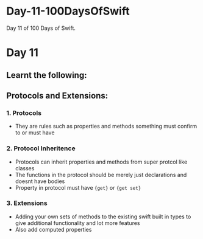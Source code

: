 # Day-11-100DaysOfSwift
Day 11 of 100 Days of Swift.

# Day 11

## Learnt the following:

## Protocols and Extensions:

### 1. Protocols 
  - They are rules such as properties and methods something must confirm to or must have
  
### 2. Protocol Inheritence
  - Protocols can inherit properties and methods from super protcol like classes
  - The functions in the protocol should be merely just declarations and doesnt have bodies
  - Property in protocol must have `{get}` or `{get set}`

### 3. Extensions
  - Adding your own sets of methods to the existing swift built in types to give additional functionality and lot more features
  - Also add computed properties
 
  
